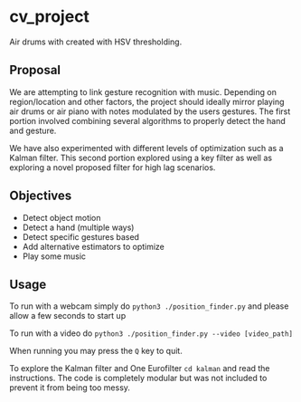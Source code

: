 # cv_project

Air drums with created with HSV thresholding.

## Proposal

We are attempting to link gesture recognition with music. Depending on region/location and other factors, the project should ideally mirror playing air drums or air piano with notes modulated by the users gestures. The first portion involved combining several algorithms to properly detect the hand and gesture. 

We have also experimented with different levels of optimization such as a Kalman filter. This second portion explored using a key filter as well as exploring a novel proposed filter for high lag scenarios.

## Objectives

* Detect object motion
* Detect a hand (multiple ways)
* Detect specific gestures based
* Add alternative estimators to optimize
* Play some music

## Usage

To run with a webcam simply do `python3 ./position_finder.py` and please allow a few seconds to start up

To run with a video do `python3 ./position_finder.py --video [video_path]`

When running you may press the `Q` key to quit.



To explore the Kalman filter and One Eurofilter `cd kalman` and read the instructions. The code is completely modular but was not included to prevent it from being too messy.
